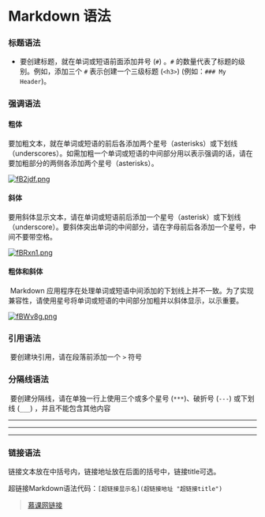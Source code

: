 # Markdown 语法

###  标题语法

- 要创建标题，就在单词或短语前面添加井号 (`#`) 。`#` 的数量代表了标题的级别。例如，添加三个 `#` 表示创建一个三级标题 (`<h3>`) (例如：`### My Header`)。

### 强调语法

#### 粗体

​        要加粗文本，就在单词或短语的前后各添加两个星号（asterisks）或下划线（underscores）。如需加粗一个单词或短语的中间部分用以表示强调的话，请在要加粗部分的两侧各添加两个星号（asterisks）。

[![fB2jdf.png](https://z3.ax1x.com/2021/08/13/fB2jdf.png)](https://imgtu.com/i/fB2jdf)

#### 斜体

​        要用斜体显示文本，请在单词或短语前后添加一个星号（asterisk）或下划线（underscore）。要斜体突出单词的中间部分，请在字母前后各添加一个星号，中间不要带空格。

[![fBRxn1.png](https://z3.ax1x.com/2021/08/13/fBRxn1.png)](https://imgtu.com/i/fBRxn1)

#### 粗体和斜体

​        Markdown 应用程序在处理单词或短语中间添加的下划线上并不一致。为了实现兼容性，请使用星号将单词或短语的中间部分加粗并以斜体显示，以示重要。

[![fBWv8g.png](https://z3.ax1x.com/2021/08/13/fBWv8g.png)](https://imgtu.com/i/fBWv8g)

### 引用语法

​      要创建块引用，请在段落前添加一个 `>` 符号

### 分隔线语法

​      要创建分隔线，请在单独一行上使用三个或多个星号 (`***`)、破折号 (`---`) 或下划线 (`___`) ，并且不能包含其他内容

***

---

___

### 链接语法

链接文本放在中括号内，链接地址放在后面的括号中，链接title可选。

超链接Markdown语法代码：`[超链接显示名](超链接地址 "超链接title")`

> [慕课网链接](https://www.imooc.com/)

